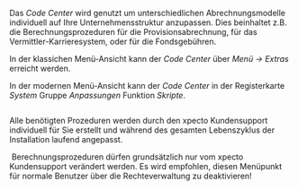 <!DOCTYPE html>
<html>
<head>
<meta charset="utf-8">
<meta name="viewport" content="width=device-width, initial-scale=1.0">
<title>400_Code_Center.md</title>
<link rel="stylesheet" href="https://stackedit.io/res-min/themes/base.css" />
<script type="text/javascript" src="https://cdn.mathjax.org/mathjax/latest/MathJax.js?config=TeX-AMS_HTML"></script>
</head>
<body><div class="container"><p>Das <em>Code Center</em> wird genutzt um unterschiedlichen Abrechnungsmodelle individuell auf Ihre Unternehmensstruktur anzupassen. Dies beinhaltet z.B. die Berechnungsprozeduren für die Provisionsabrechnung, für das Vermittler-Karrieresystem, oder für die Fondsgebühren.</p>

<p>In der klassichen Menü-Ansicht kann der <em>Code Center</em> über <em>Menü → Extras</em> erreicht werden.</p>

<p>In der modernen Menü-Ansicht kann der <em>Code Center</em> in der Registerkarte <em>System</em> Gruppe <em>Anpassungen</em> Funktion <em>Skripte</em>.</p>

<p><img src="http://xpecto.github.io/docs/img/img_1462188089386.png" alt="" title=""></p>

<p>Alle benötigten Prozeduren werden durch den xpecto Kundensupport individuell für Sie erstellt und während des gesamten Lebenszyklus der Installation laufend angepasst.</p>

<p><img src="http://xpecto.github.io/docs/img/img_1442582607045.png" alt="" title=""> Berechnungsprozeduren dürfen grundsätzlich nur vom xpecto Kundensupport verändert werden. Es wird empfohlen, diesen Menüpunkt für normale Benutzer über die Rechteverwaltung zu deaktivieren!</p></div></body>
</html>
